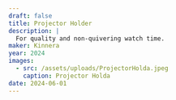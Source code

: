```yaml
---
draft: false
title: Projector Holder
description: |
  For quality and non-quivering watch time.
maker: Kinnera
year: 2024
images:
  - src: /assets/uploads/ProjectorHolda.jpeg
    caption: Projector Holda
date: 2024-06-01
---
```

